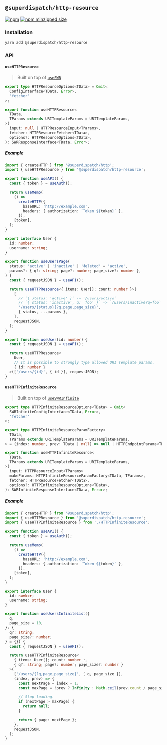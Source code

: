 ## `@superdispatch/http-resource`

[![npm](https://img.shields.io/npm/v/@superdispatch/http-resource)](https://www.npmjs.com/package/@superdispatch/http-resource)
[![npm minzipped size](https://img.shields.io/bundlephobia/minzip/@superdispatch/http-resource.svg)](https://bundlephobia.com/result?p=@superdispatch/http-resource)

### Installation

```bash
yarn add @superdispatch/http-resource
```

### API

#### `useHTTPResource`

> Built on top of [`useSWR`](https://swr.vercel.app/docs/options)

```ts
export type HTTPResourceOptions<TData> = Omit<
  ConfigInterface<TData, Error>,
  'fetcher'
>;

export function useHTTPResource<
  TData,
  TParams extends URITemplateParams = URITemplateParams,
>(
  input: null | HTTPResourceInput<TParams>,
  fetcher: HTTPResourceFetcher<TData>,
  options?: HTTPResourceOptions<TData>,
): SWRResponseInterface<TData, Error>;
```

##### Example

```ts
import { createHTTP } from '@superdispatch/http';
import { useHTTPResource } from '@superdispatch/http-resource';

export function useAPI() {
  const { token } = useAuth();

  return useMemo(
    () =>
      createHTTP({
        baseURL: 'http://example.com',
        headers: { authorization: `Token ${token}` },
      }),
    [token],
  );
}

export interface User {
  id: number;
  username: string;
}

export function useUsersPage(
  status: 'active' | 'inactive' | 'deleted' = 'active',
  params?: { q?: string; page?: number; page_size?: number },
) {
  const { requestJSON } = useAPI();

  return useHTTPResource<{ items: User[]; count: number }>(
    [
      // `{ status: 'active' }` -> `/users/active`
      // `{ status: 'inactive', q: 'foo' }` -> `/users/inactive?q=foo`
      '/users/{status}{?q,page,page_size}',
      { status, ...params },
    ],
    requestJSON,
  );
}

export function useUser(id: number) {
  const { requestJSON } = useAPI();

  return useHTTPResource<
    User,
    // It is possible to strongly type allowed URI Template params.
    { id: number }
  >(['/users/{id}', { id }], requestJSON);
}
```

#### `useHTTPInfiniteResource`

> Built on top of [`useSWRInfinite`](https://swr.vercel.app/docs/pagination#use-swr-infinite)

```ts
export type HTTPInfiniteResourceOptions<TData> = Omit<
  SWRInfiniteConfigInterface<TData, Error>,
  'fetcher'
>;

export type HTTPInfiniteResourceParamFactory<
  TData,
  TParams extends URITemplateParams = URITemplateParams,
> = (index: number, prev: TData | null) => null | HTTPEndpointParams<TParams>;

export function useHTTPInfiniteResource<
  TData,
  TParams extends URITemplateParams = URITemplateParams,
>(
  input: HTTPResourceInput<TParams>,
  makeParams: HTTPInfiniteResourceParamFactory<TData, TParams>,
  fetcher: HTTPResourceFetcher<TData>,
  options?: HTTPInfiniteResourceOptions<TData>,
): SWRInfiniteResponseInterface<TData, Error>;
```

##### Example

```ts
import { createHTTP } from '@superdispatch/http';
import { useHTTPResource } from '@superdispatch/http-resource';
import { useHTTPInfiniteResource } from './HTTPInfiniteResource';

export function useAPI() {
  const { token } = useAuth();

  return useMemo(
    () =>
      createHTTP({
        baseURL: 'http://example.com',
        headers: { authorization: `Token ${token}` },
      }),
    [token],
  );
}

export interface User {
  id: number;
  username: string;
}

export function useUsersInfiniteList({
  q,
  page_size = 10,
}: {
  q?: string;
  page_size?: number;
} = {}) {
  const { requestJSON } = useAPI();

  return useHTTPInfiniteResource<
    { items: User[]; count: number },
    { q?: string; page?: number; page_size?: number }
  >(
    ['/users/{?q,page,page_size}', { q, page_size }],
    (index, prev) => {
      const nextPage = index + 1;
      const maxPage = !prev ? Infinity : Math.ceil(prev.count / page_size);

      // Stop loading.
      if (nextPage > maxPage) {
        return null;
      }

      return { page: nextPage };
    },
    requestJSON,
  );
}
```
